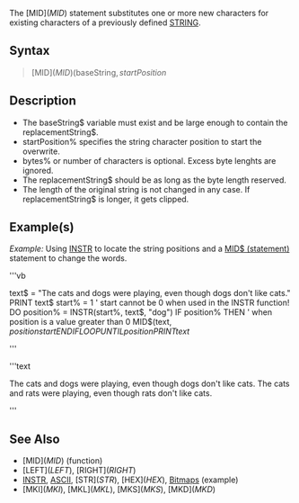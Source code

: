 The [MID$](MID$) statement substitutes one or more new characters for existing characters of a previously defined [STRING](STRING).



## Syntax

>  [MID$](MID$)(baseString$, startPosition%[, bytes%]) = replacementString$


## Description

* The baseString$ variable must exist and be large enough to contain the replacementString$.
* startPosition% specifies the string character position to start the overwrite.
* bytes% or number of characters is optional. Excess byte lenghts are ignored.
* The replacementString$ should be as long as the byte length reserved.
* The length of the original string is not changed in any case. If replacementString$ is longer, it gets clipped.


## Example(s)

*Example:* Using [INSTR](INSTR) to locate the string positions and a [MID$ (statement)](MID$ (statement)) statement to change the words.


'''vb

 text$ = "The cats and dogs were playing, even though dogs don't like cats."
 PRINT text$ 
 start% = 1          ' start cannot be 0 when used in the INSTR function!
 DO
   position% = INSTR(start%, text$, "dog")
   IF position% THEN            ' when position is a value greater than 0
     MID$(text$, position%, 3) = "rat"   ' changes "dog" to "rat" when found
     start% = position% + 1     ' advance one position to search rest of string
   END IF
 LOOP UNTIL position% = 0       ' no other matches found
 PRINT text$ 

'''

'''text


The cats and dogs were playing, even though dogs don't like cats.
The cats and rats were playing, even though rats don't like cats.

'''



## See Also

* [MID$](MID$) (function)
* [LEFT$](LEFT$), [RIGHT$](RIGHT$) 
* [INSTR](INSTR), [ASCII](ASCII),  [STR$](STR$), [HEX$](HEX$), [Bitmaps](Bitmaps) (example)
* [MKI$](MKI$), [MKL$](MKL$), [MKS$](MKS$), [MKD$](MKD$)




